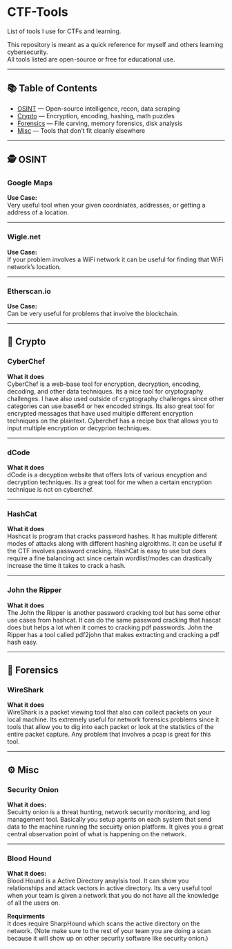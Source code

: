 # CTF-Tools

List of tools I use for CTFs and learning.

This repository is meant as a quick reference for myself and others learning cybersecurity.  
All tools listed are open-source or free for educational use.

---

## 📚 Table of Contents

- [OSINT](#osint) — Open-source intelligence, recon, data scraping  
- [Crypto](#crypto) — Encryption, encoding, hashing, math puzzles  
- [Forensics](#forensics) — File carving, memory forensics, disk analysis  
- [Misc](#misc) — Tools that don’t fit cleanly elsewhere  

---

## 🕵️ OSINT

### Google Maps

**Use Case:**  
Very useful tool when your given coordniates, addresses, or getting a address of a location.

---

### Wigle.net

**Use Case:**  
If your problem involves a WiFi network it can be useful for finding that WiFi network’s location.

---

### Etherscan.io

**Use Case:**  
Can be very useful for problems that involve the blockchain.

---

## 🔐 Crypto

### CyberChef

**What it does**  
CyberChef is a web-base tool for encryption, decryption, encoding, decoding, and other data techniques. Its a nice tool for cryptography challenges. I have also used outside of cryptography challenges since other categories can use base64 or hex encoded strings. Its also great tool for encrypted messages that have used multiple different encryption techniques on the plaintext. Cyberchef has a recipe box that allows you to input multiple encryption or decyprion techniques.

---

### dCode

**What it does**  
dCode is a decyption website that offers lots of various encyption and decryption techniques. Its a great tool for me when a certain encryption technique is not on cyberchef.

---

### HashCat

**What it does**  
Hashcat is program that cracks password hashes. It has multiple different modes of attacks along with different hashing algroithms. It can be useful if the CTF involves password cracking. HashCat is easy to use but does require a fine balancing act since certain wordlist/modes can drastically increase the time it takes to crack a hash.

---

### John the Ripper

**What it does**  
The John the Ripper is another password cracking tool but has some other use cases from hashcat. It can do the same password cracking that hascat does but helps a lot when it comes to cracking pdf passwords. John the Ripper has a tool called pdf2john that makes extracting and cracking a pdf hash easy.

---

## 🧰 Forensics

### WireShark

**What it does**  
WireShark is a packet viewing tool that also can collect packets on your local machine. Its extremely useful for network forensics problems since it tools that allow you to dig into each packet or look at the statistics of the entire packet capture. Any problem that involves a pcap is great for this tool.

---

## ⚙️ Misc

### Security Onion

**What it does:**  
Secuirty onion is a threat hunting, network security monitoring, and log management tool. Basically you setup agents on each system that send data to the machine running the secuirty onion platform. It gives you a great central observation point of what is happening on the network.

---

### Blood Hound

**What it does:**  
Blood Hound is a Active Directory anaylsis tool. It can show you relationships and attack vectors in active directory. Its a very useful tool when your team is given a network that you do not have all the knowledge of all the users on.

**Requirments**  
It does require SharpHound which scans the active directory on the network. (Note make sure to the rest of your team you are doing a scan because it will show up on other security software like security onion.)

